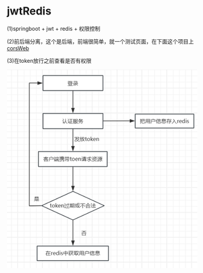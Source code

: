 # jwtRedis
(1)springboot + jwt + redis + 权限控制 

(2)前后端分离，这个是后端，前端很简单，就一个测试页面，在下面这个项目上 [corsWeb](https://github.com/zsdnishishui/corsWeb) 

(3)在token放行之前查看是否有权限

![image](https://github.com/zsdnishishui/uploadImg/blob/master/%E5%BE%AE%E4%BF%A1%E6%88%AA%E5%9B%BE_20240608180026.png)

